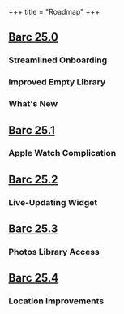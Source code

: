 +++
title = "Roadmap"
+++

## [Barc 25.0](https://github.com/orgs/cocoatype/projects/26)

### Streamlined Onboarding

### Improved Empty Library

### What&apos;s New

## [Barc 25.1](https://github.com/orgs/cocoatype/projects/27)

### Apple Watch Complication

## [Barc 25.2](https://github.com/orgs/cocoatype/projects/28)

### Live-Updating Widget

## [Barc 25.3](https://github.com/orgs/cocoatype/projects/29)

### Photos Library Access

## [Barc 25.4](https://github.com/orgs/cocoatype/projects/31)

### Location Improvements
